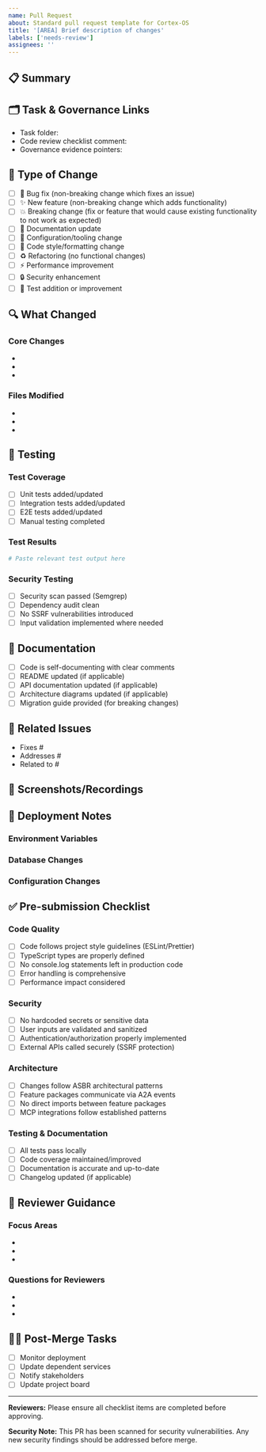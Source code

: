 ```yaml
---
name: Pull Request
about: Standard pull request template for Cortex-OS
title: '[AREA] Brief description of changes'
labels: ['needs-review']
assignees: ''
---
```


## 📋 Summary

<!-- Provide a brief summary of your changes -->

## 🗂 Task & Governance Links

- Task folder: <!-- Paste the direct link to `~/tasks/[feature]/` -->
- Code review checklist comment: <!-- Paste the URL of the top-level checklist comment -->
- Governance evidence pointers: <!-- List links to vibe-check logs, verification artifacts, and stored templates -->

## 🎯 Type of Change

- [ ] 🐛 Bug fix (non-breaking change which fixes an issue)
- [ ] ✨ New feature (non-breaking change which adds functionality)
- [ ] 💥 Breaking change (fix or feature that would cause existing functionality to not work as expected)
- [ ] 📝 Documentation update
- [ ] 🔧 Configuration/tooling change
- [ ] 🎨 Code style/formatting change
- [ ] ♻️ Refactoring (no functional changes)
- [ ] ⚡ Performance improvement
- [ ] 🔒 Security enhancement
- [ ] 🧪 Test addition or improvement

## 🔍 What Changed

### Core Changes

<!-- List the main changes made -->

-
-
-

### Files Modified

<!-- List key files that were modified -->

-
-
-

## 🧪 Testing

### Test Coverage

- [ ] Unit tests added/updated
- [ ] Integration tests added/updated
- [ ] E2E tests added/updated
- [ ] Manual testing completed

### Test Results

```bash
# Paste relevant test output here
```

### Security Testing

- [ ] Security scan passed (Semgrep)
- [ ] Dependency audit clean
- [ ] No SSRF vulnerabilities introduced
- [ ] Input validation implemented where needed

## 📖 Documentation

- [ ] Code is self-documenting with clear comments
- [ ] README updated (if applicable)
- [ ] API documentation updated (if applicable)
- [ ] Architecture diagrams updated (if applicable)
- [ ] Migration guide provided (for breaking changes)

## 🔗 Related Issues

<!-- Link to related issues using keywords like "Fixes", "Closes", "Addresses" -->

- Fixes #
- Addresses #
- Related to #

## 📸 Screenshots/Recordings

<!-- For UI changes, include before/after screenshots or recordings -->

## 🚀 Deployment Notes

<!-- Any special deployment instructions or considerations -->

### Environment Variables

<!-- List any new environment variables needed -->

### Database Changes

<!-- Describe any database migrations or schema changes -->

### Configuration Changes

<!-- Note any configuration file changes needed -->

## ✅ Pre-submission Checklist

### Code Quality

- [ ] Code follows project style guidelines (ESLint/Prettier)
- [ ] TypeScript types are properly defined
- [ ] No console.log statements left in production code
- [ ] Error handling is comprehensive
- [ ] Performance impact considered

### Security

- [ ] No hardcoded secrets or sensitive data
- [ ] User inputs are validated and sanitized
- [ ] Authentication/authorization properly implemented
- [ ] External APIs called securely (SSRF protection)

### Architecture

- [ ] Changes follow ASBR architectural patterns
- [ ] Feature packages communicate via A2A events
- [ ] No direct imports between feature packages
- [ ] MCP integrations follow established patterns

### Testing & Documentation

- [ ] All tests pass locally
- [ ] Code coverage maintained/improved
- [ ] Documentation is accurate and up-to-date
- [ ] Changelog updated (if applicable)

## 👥 Reviewer Guidance

### Focus Areas

<!-- Guide reviewers on what to pay special attention to -->

-
-
-

### Questions for Reviewers

<!-- Specific questions you'd like reviewers to consider -->

-
-
-

## 🏃‍♂️ Post-Merge Tasks

<!-- Tasks to complete after merge -->

- [ ] Monitor deployment
- [ ] Update dependent services
- [ ] Notify stakeholders
- [ ] Update project board

---

**Reviewers:** Please ensure all checklist items are completed before approving.

**Security Note:** This PR has been scanned for security vulnerabilities. Any new security findings should be addressed before merge.
